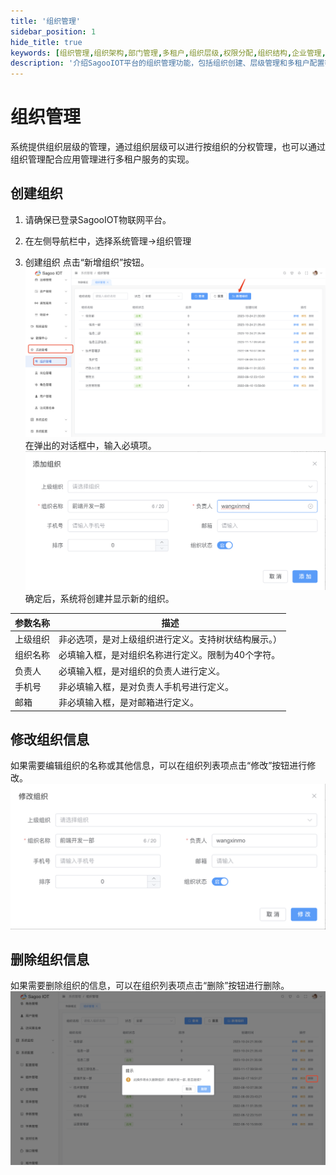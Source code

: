 ```yaml
---
title: '组织管理'
sidebar_position: 1
hide_title: true
keywords: [组织管理,组织架构,部门管理,多租户,组织层级,权限分配,组织结构,企业管理,组织配置,租户管理]
description: '介绍SagooIOT平台的组织管理功能，包括组织创建、层级管理和多租户配置等内容。'
---
```

# 组织管理


系统提供组织层级的管理，通过组织层级可以进行按组织的分权管理，也可以通过组织管理配合应用管理进行多租户服务的实现。

## 创建组织

1. 请确保已登录SagooIOT物联网平台。

2. 在左侧导航栏中，选择系统管理->组织管理

3. 创建组织
点击“新增组织”按钮。
  ![新增组织按钮](./img/organizational-management/add-organization-button.png)
在弹出的对话框中，输入必填项。
  ![新增组织](./img/organizational-management/add-organization.png)
确定后，系统将创建并显示新的组织。

| 参数名称  | 描述                                         |
|-------|--------------------------------------------|
| 上级组织  | 非必选项，是对上级组织进行定义。支持树状结构展示。）                 |
| 组织名称  | 必填输入框，是对组织名称进行定义。限制为40个字符。                 |
| 负责人  | 必填输入框，是对组织的负责人进行定义。                        |
| 手机号 | 非必填输入框，是对负责人手机号进行定义。                       |
| 邮箱 | 非必填输入框，是对邮箱进行定义。                           |


## 修改组织信息

如果需要编辑组织的名称或其他信息，可以在组织列表项点击“修改”按钮进行修改。
  ![修改组织](./img/organizational-management/modify-organization.png)

## 删除组织信息

如果需要删除组织的信息，可以在组织列表项点击“删除”按钮进行删除。
  ![删除组织](./img/organizational-management/delete-organization.png)
